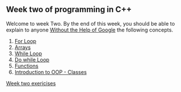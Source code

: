 ## Week two of programming in C++ 
Welcome to week Two. By the end of this week, you should be able to explain to anyone [Without the Help of Google](https://fs.blog/feynman-learning-technique/?fbclid=IwAR2K5_BGPVo0QjJXkOIIqNsqcXK4lTskPWJvA0asKQIGtCPWaQBdKmj1Ztg) the following concepts. 

1. [For Loop](https://www.programiz.com/cpp-programming/for-loop)
2. [Arrays](https://www.google.com/search?q=arrays+in+C%2B%2B)
3. [While Loop](https://www.javatpoint.com/cpp-while-loop)
4. [Do while Loop](https://www.javatpoint.com/cpp-do-while-loop)
5. [Functions](https://www.youtube.com/watch?v=p8ehAjZWjPw)
6. [Introduction to OOP - Classes](https://medium.com/@bhprtk/introduction-to-c-class-48763f146009)


<a href="./.exercises/week2-exercises.md">Week two exericises </a>